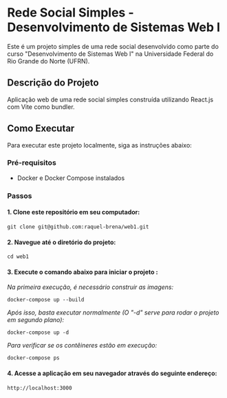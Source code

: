 # Rede Social Simples - Desenvolvimento de Sistemas Web I

Este é um projeto simples de uma rede social desenvolvido como parte do curso "Desenvolvimento de Sistemas Web I" na Universidade Federal do Rio Grande do Norte (UFRN).

## Descrição do Projeto

Aplicação web de uma rede social simples construída utilizando React.js com Vite como bundler.

## Como Executar

Para executar este projeto localmente, siga as instruções abaixo:

### Pré-requisitos

- Docker e Docker Compose instalados

### Passos

#### 1. Clone este repositório em seu computador:

```
git clone git@github.com:raquel-brena/web1.git
```

#### 2. Navegue até o diretório do projeto:

```
cd web1
```

#### 3. Execute o comando abaixo para iniciar o projeto :

*Na primeira execução, é necessário construir as imagens:*

```
docker-compose up --build
```
*Após isso, basta executar normalmente (O "-d" serve para rodar o projeto em segundo plano):*
```
docker-compose up -d
```
*Para verificar se os contêineres estão em execução:*
```
docker-compose ps
```

#### 4. Acesse a aplicação em seu navegador através do seguinte endereço:

```
http://localhost:3000
```

